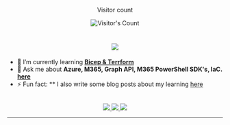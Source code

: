 <div align="center"> 
  <p>Visitor count</p>
  <img src="https://profile-counter.glitch.me/CharlieMansell/count.svg" alt="Visitor's Count" />
</div>

<h1 align="center">
    <img src="https://readme-typing-svg.herokuapp.com/?font=Inter&size=48&center=true&vCenter=true&width=500&height=70&color=008000&duration=4000&lines=Hi+There!+👋;+I'm+Charlie+Mansell!;" />
</h1>

- 🌱 I’m currently learning **[Bicep & Terrform](https://learn.microsoft.com/en-us/azure/developer/terraform/comparing-terraform-and-bicep?tabs=comparing-bicep-terraform-integration-features)**
- 💬 Ask me about **Azure, M365, Graph API, M365 PowerShell SDK's, IaC. [here](https://github.com/CharlieMansell/CharlieMansell/issues)**
- ⚡ Fun fact: ** I also write some blog posts about my learning [here](https://resume.cmdevelop.com/#blog)
<br>

<div align="center">
  <a href="charliemansellwork@gmail.com">
    <img src="https://img.shields.io/badge/Gmail-333333?style=for-the-badge&logo=gmail&logoColor=red" />
  </a>
  <a href="https://www.linkedin.com/in/charliemansellprofile/" target="_blank">
    <img src="https://img.shields.io/badge/LinkedIn-0077B5?style=for-the-badge&logo=linkedin&logoColor=white" target="_blank" />
  </a>
  <a href="https://resume.cmdevelop.com" target="_blank">
    <img src="https://img.shields.io/badge/MyWebsite-https%3A%2F%2Fresume.cmdevelop.com-brightgreen" target="_blank" />
  </a>
</div>

<hr>


<!--
**CharlieMansell/CharlieMansell** is a ✨ _special_ ✨ repository because its `README.md` (this file) appears on your GitHub profile.

Here are some ideas to get you started:

- 🔭 I’m currently working on ...
- 🌱 I’m currently learning ...
- 👯 I’m looking to collaborate on ...
- 🤔 I’m looking for help with ...
- 💬 Ask me about ...
- 📫 How to reach me: ...
- 😄 Pronouns: ...
- ⚡ Fun fact: ...
-->

